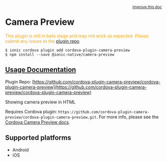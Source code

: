 <a style="float:right;font-size:12px;" href="http://github.com/ionic-team/ionic-native/edit/master/src/@ionic-native/plugins/camera-preview/index.ts#L47">
  Improve this doc
</a>

# Camera Preview
  <p style="color:orange">
    This plugin is still in beta stage and may not work as expected. Please
    submit any issues to the <a target="_blank"
    href="/issues">plugin repo</a>.
  </p>


```
$ ionic cordova plugin add cordova-plugin-camera-preview
$ npm install --save @ionic-native/camera-preview
```

## [Usage Documentation](https://ionicframework.com/docs/native/camera-preview/)

Plugin Repo: [https://github.com/cordova-plugin-camera-preview/cordova-plugin-camera-preview](https://github.com/cordova-plugin-camera-preview/cordova-plugin-camera-preview)

Showing camera preview in HTML

Requires Cordova plugin: `https://github.com/cordova-plugin-camera-preview/cordova-plugin-camera-preview.git`. For more info, please see the [Cordova Camera Preview docs](https://github.com/cordova-plugin-camera-preview/cordova-plugin-camera-preview).

## Supported platforms
- Android
- iOS



